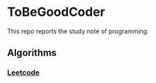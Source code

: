 # ToBeGoodCoder
This repo reports the study note of programming.
## Algorithms
### [Leetcode](Algorithms/LeetCode/LeetCode.md)
